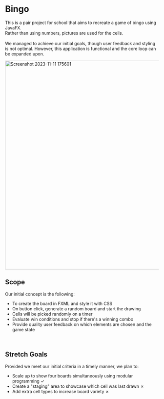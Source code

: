 # Bingo
This is a pair project for school that aims to recreate a game of bingo using JavaFX.<br>
Rather than using numbers, pictures are used for the cells.<br>
<br>
We managed to achieve our initial goals, though user feedback and styling is not optimal. However, this application is functional and the core loop can be expanded upon.
<br>

<img width="681" alt="Screenshot 2023-11-11 175601" src="https://github.com/serocha/bingo-project/assets/67454127/4d1d0eb5-b85d-4dd5-988c-6bb575d75a59">

## Scope
Our initial concept is the following:<br>
  - To create the board in FXML and style it with CSS
  - On button click, generate a random board and start the drawing
  - Cells will be picked randomly on a timer
  - Evaluate win conditions and stop if there's a winning combo
  - Provide quality user feedback on which elements are chosen and the game state<br>
<br>

## Stretch Goals
Provided we meet our initial criteria in a timely manner, we plan to:<br>
  - Scale up to show four boards simultaneously using modular programming &check;
  - Create a "staging" area to showcase which cell was last drawn &cross;
  - Add extra cell types to increase board variety &cross;
